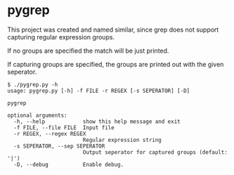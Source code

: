 # pygrep

This project was created and named similar, since grep does not support capturing regular expression groups.

If no groups are specified the match will be just printed.

If capturing groups are specified, the groups are printed out with the given seperator.

```
$ ./pygrep.py -h
usage: pygrep.py [-h] -f FILE -r REGEX [-s SEPERATOR] [-D]

pygrep

optional arguments:
  -h, --help            show this help message and exit
  -f FILE, --file FILE  Input file
  -r REGEX, --regex REGEX
                        Regular expression string
  -s SEPERATOR, --sep SEPERATOR
                        Output seperator for captured groups (default: '|')
  -D, --debug           Enable debug.
```
